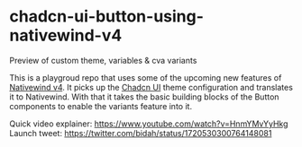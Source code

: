 # chadcn-ui-button-using-nativewind-v4
Preview of custom theme, variables &amp; cva variants

This is a playgroud repo that uses some of the upcoming new features of [Nativewind v4](http://www.nativewind.dev). It picks up the [Chadcn UI](https://ui.shadcn.com/) theme configuration and translates it to Nativewind. With that it takes the basic building blocks of the Button components to enable the variants feature into it. 

Quick video explainer: https://www.youtube.com/watch?v=HnmYMvYyHkg
Launch tweet: https://twitter.com/bidah/status/1720530300764148081


